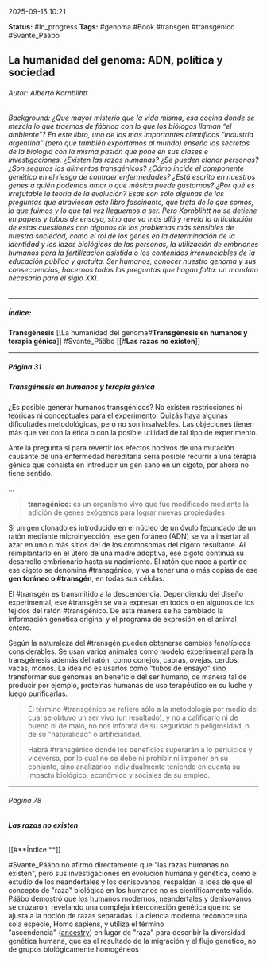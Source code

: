 2025-09-15 10:21

**Status:** #In_progress 
**Tags:** #genoma #Book #transgén  #transgénico #Svante_Pääbo 
## La humanidad del genoma: ADN, política y sociedad

###### *Autor:* Alberto Kornblihtt
###### *Background:* ¿Qué mayor misterio que la vida misma, esa cocina donde se mezcla lo que traemos de fábrica con lo que los biólogos llaman “el ambiente”? En este libro, uno de los más importantes científicos “industria argentina” (pero que también exportamos al mundo) enseña los secretos de la biología con la misma pasión que pone en sus clases e investigaciones. ¿Existen las razas humanas? ¿Se pueden clonar personas? ¿Son seguros los alimentos transgénicos? ¿Cómo incide el componente genético en el riesgo de contraer enfermedades? ¿Está escrito en nuestros genes a quién podemos amar o qué música puede gustarnos? ¿Por qué es irrefutable la teoría de la evolución? Esas son sólo algunas de las preguntas que atraviesan este libro fascinante, que trata de lo que somos, lo que fuimos y lo que tal vez lleguemos a ser. Pero Kornblihtt no se detiene en papers y tubos de ensayo, sino que va más allá y revela la articulación de estas cuestiones con algunos de los problemas más sensibles de nuestra sociedad, como el rol de los genes en la determinación de la identidad y los lazos biológicos de las personas, la utilización de embriones humanos para la fertilización asistida o los contenidos irrenunciables de la educación pública y gratuita. Ser humanos, conocer nuestro genoma y sus consecuencias, hacernos todas las preguntas que hagan falta: un mandato necesario para el siglo XXI.

---
##### **Índice:**
**Transgénesis** [[La humanidad del genoma#**Transgénesis en humanos y terapia génica**]]
#Svante_Pääbo [[#**Las razas no existen**]]

---
##### **Página 31**
##### **Transgénesis en humanos y terapia génica**
¿Es posible generar humanos transgénicos? No existen restricciones ni teóricas ni conceptuales para el experimento. Quizás haya algunas dificultades metodológicas, pero no son insalvables.
Las objeciones tienen más que ver con la ética o con la posible utilidad de tal tipo de experimento.

Ante la pregunta si para revertir los efectos nocivos de una mutación causante de una enfermedad hereditaria sería posible recurrir a una terapia génica que consista en introducir un gen sano en un cigoto, por ahora no tiene sentido.

...


>**transgénico:** es un organismo vivo que fue modificado mediante la adición de genes exógenos para lograr nuevas propiedades

Si un gen clonado es introducido en el núcleo de un óvulo fecundado de un ratón mediante microinyección, ese gen foráneo (ADN) se va a insertar al azar en uno o más sitios del de los cromosomas del cigoto resultante.
Al reimplantarlo en el útero de una madre adoptiva, ese cigoto continúa su desarrollo embrionario hasta su nacimiento.
El ratón que nace a partir de ese cigoto se denomina #transgénico, y va a tener una o más copias de ese **gen foráneo o #transgén**, en todas sus células.

El #transgén es transmitido a la descendencia. Dependiendo del diseño experimental, ese #transgén se va a expresar en todos o en algunos de los tejidos del ratón #transgénico.
De esta manera se ha cambiado la información genética original y el programa de expresión en el animal entero.

Según la naturaleza del #transgén pueden obtenerse cambios fenotípicos considerables.
Se usan varios animales como modelo experimental para la transgénesis además del ratón, como conejos, cabras, ovejas, cerdos, vacas, monos.
La idea no es usarlos como "tubos de ensayo" sino transformar sus genomas en beneficio del ser humano, de manera tal de producir por ejemplo, proteínas humanas de uso terapéutico en su luche y luego purificarlas.

>El término #transgénico  se refiere sólo a la metodología por medio del cual se obtuvo un ser vivo (un resultado), y no a calificarlo ni de bueno ni de malo, no nos informa de su seguridad o peligrosidad, ni de su "naturalidad" o artificialidad.
>
>Habrá #transgénico donde los beneficios superarán a lo perjuicios y viceversa, por lo cual no se debe ni prohibir ni imponer en su conjunto, sino analizarlos individualmente teniendo en cuenta su impacto biológico, económico y sociales de su empleo.

---
###### Página 78
###### **Las razas no existen**
[[#**Índice **]]

#Svante_Pääbo no afirmó directamente que "las razas humanas no existen", pero sus investigaciones en evolución humana y genética, como el estudio de los neandertales y los denisovanos, respaldan la idea de que el concepto de "raza" biológica en los humanos no es científicamente válido.
Pääbo demostró que los humanos modernos, neandertales y denisovanos se cruzaron, revelando una compleja interconexión genética que no se ajusta a la noción de razas separadas. La ciencia moderna reconoce una sola especie, Homo sapiens, y utiliza el término "ascendencia" ([ancestry](https://www.google.com/search?sca_esv=5b71cfa89013eb9f&cs=1&sxsrf=AE3TifNsWPjkgfvGU-5gU_1xWFdD4efPBg%3A1757942333391&q=ancestry&sa=X&ved=2ahUKEwjk2qTC7dqPAxUPp5UCHUFVAEQQxccNegQIBBAB&mstk=AUtExfCVOp3_ScdOmL5z7da8B2SE5_U1w_WgpzzKWsSpnS6P--eFHkgFjwO4sU_mbbWUlcdHDKwRME8BCrJfOgy1FS9u0e2aWX2IFNRlJCJhLvcd4KVaYVIVBPbFrwhunIoq3qcHnDKnW4-iMuX5FJhkl9OdiWQ7VGxASi4d1WU9Yike6eP8A7HbKdM2P16GEUTxkC969NDvCXcHsLlDVKqdDhQp27utR11X55-aJvBg2Mo_aadfVm9oIfoevrlMwml8fivEmNX-5whBPTZp4N9gzS-V&csui=3)) en lugar de "raza" para describir la diversidad genética humana, que es el resultado de la migración y el flujo genético, no de grupos biológicamente homogéneos